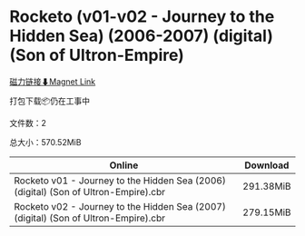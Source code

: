 # Rocketo (v01-v02 - Journey to the Hidden Sea) (2006-2007) (digital) (Son of Ultron-Empire)

[磁力链接⬇Magnet Link](magnet:?xt=urn:btih:a5ec9c5fd77b344117d35dd7b7dbcf29b01630d5&dn=Rocketo%20%28v01-v02%20-%20Journey%20to%20the%20Hidden%20Sea%29%20%282006-2007%29%20%28digital%29%20%28Son%20of%20Ultron-Empire%29)

打包下载📦仍在工事中

文件数：2

总大小：570.52MiB

Online | Download
--- | ---
Rocketo v01 - Journey to the Hidden Sea (2006) (digital) (Son of Ultron-Empire).cbr | 291.38MiB
Rocketo v02 - Journey to the Hidden Sea (2007) (digital) (Son of Ultron-Empire).cbr | 279.15MiB